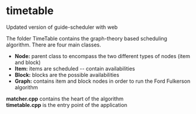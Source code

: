 # timetable
Updated version of guide-scheduler with web

The folder TimeTable contains the graph-theory based scheduling algorithm. There are four main classes.

<ul>
  <li><b>Node:</b> parent class to encompass the two different types of nodes (item and block)</li>
  <li><b>Item:</b> items are scheduled -- contain availabilities</li>
  <li><b>Block:</b> blocks are the possible availabilities</li>
  <li><b>Graph:</b> contains item and block nodes in order to run the Ford Fulkerson algorithm</li>
</ul>

<b>matcher.cpp</b> contains the heart of the algorithm</br>
<b>timetable.cpp</b> is the entry point of the application
